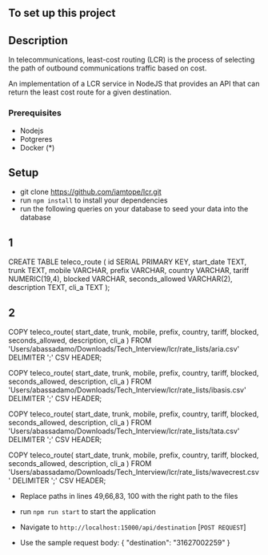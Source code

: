 ## To set up this project

## Description

In telecommunications, least-cost routing (LCR) is the process of selecting the path
of outbound communications traffic based on cost.

An implementation of a LCR service in NodeJS that provides an API that can
return the least cost route for a given destination.

### Prerequisites
- Nodejs
- Potgreres
- Docker (*)


## Setup
- git clone https://github.com/iamtope/lcr.git
- run `npm install` to install your dependencies
- run the following queries on your database to seed your data into the database
## 1
CREATE TABLE teleco_route (
    id SERIAL PRIMARY KEY,
    start_date TEXT,
    trunk TEXT,
    mobile VARCHAR,
    prefix VARCHAR,
    country VARCHAR,
    tariff NUMERIC(19,4),
    blocked VARCHAR,
    seconds_allowed VARCHAR(2),
    description TEXT,
    cli_a TEXT
  );
## 2
  COPY
    teleco_route(
      start_date,
      trunk,
      mobile,
      prefix,
      country,
      tariff,
      blocked,
      seconds_allowed,
      description,
      cli_a
    )
  FROM 'Users/abassadamo/Downloads/Tech_Interview/lcr/rate_lists/aria.csv'
  DELIMITER ';'
  CSV HEADER;

  COPY
  teleco_route(
    start_date,
    trunk,
    mobile,
    prefix,
    country,
    tariff,
    blocked,
    seconds_allowed,
    description,
    cli_a
  )
FROM 'Users/abassadamo/Downloads/Tech_Interview/lcr/rate_lists/ibasis.csv'
DELIMITER ';'
CSV HEADER;

COPY
teleco_route(
  start_date,
  trunk,
  mobile,
  prefix,
  country,
  tariff,
  blocked,
  seconds_allowed,
  description,
  cli_a
)
FROM 'Users/abassadamo/Downloads/Tech_Interview/lcr/rate_lists/tata.csv'
DELIMITER ';'
CSV HEADER;

COPY
teleco_route(
  start_date,
  trunk,
  mobile,
  prefix,
  country,
  tariff,
  blocked,
  seconds_allowed,
  description,
  cli_a
)
FROM 'Users/abassadamo/Downloads/Tech_Interview/lcr/rate_lists/wavecrest.csv'
DELIMITER ';'
CSV HEADER;


- Replace paths in lines 49,66,83, 100 with the right path to the files

- run `npm run start` to start the application

- Navigate to `http://localhost:15000/api/destination` [`POST REQUEST`]

- Use the sample request body: 
{
    "destination": "31627002259"
}